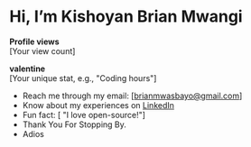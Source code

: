 # Hi, I’m Kishoyan Brian Mwangi  

**Profile views**  
[Your view count]  

**valentine**  
[Your unique stat, e.g., "Coding hours"]  

- Reach me through my email: [brianmwasbayo@gmail.com]  
- Know about my experiences on [LinkedIn](https://linkedin.com/in/brian-mwangi-a081a1330)  
- Fun fact: [ "I love open-source!"]  
- Thank You For Stopping By.  
- Adios  

